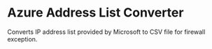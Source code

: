 # Azure Address List Converter

Converts IP address list provided by Microsoft to CSV file for firewall exception.